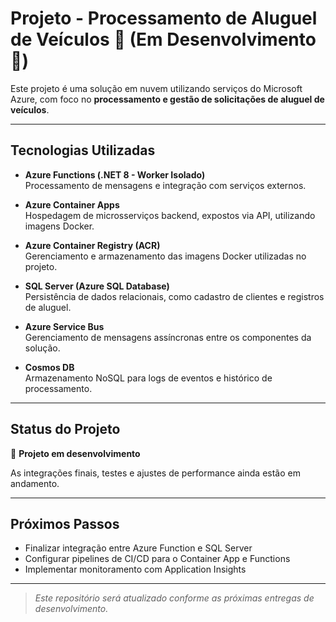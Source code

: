 # Projeto - Processamento de Aluguel de Veículos 🚗 (Em Desenvolvimento 🚧)

Este projeto é uma solução em nuvem utilizando serviços do Microsoft Azure, com foco no **processamento e gestão de solicitações de aluguel de veículos**.

---

## Tecnologias Utilizadas

- **Azure Functions (.NET 8 - Worker Isolado)**  
Processamento de mensagens e integração com serviços externos.

- **Azure Container Apps**  
Hospedagem de microsserviços backend, expostos via API, utilizando imagens Docker.

- **Azure Container Registry (ACR)**  
Gerenciamento e armazenamento das imagens Docker utilizadas no projeto.

- **SQL Server (Azure SQL Database)**  
Persistência de dados relacionais, como cadastro de clientes e registros de aluguel.

- **Azure Service Bus**  
Gerenciamento de mensagens assíncronas entre os componentes da solução.

- **Cosmos DB**  
Armazenamento NoSQL para logs de eventos e histórico de processamento.

---

## Status do Projeto

🚧 **Projeto em desenvolvimento**

As integrações finais, testes e ajustes de performance ainda estão em andamento.

---

## Próximos Passos

- Finalizar integração entre Azure Function e SQL Server  
- Configurar pipelines de CI/CD para o Container App e Functions  
- Implementar monitoramento com Application Insights  

---

> _Este repositório será atualizado conforme as próximas entregas de desenvolvimento._
